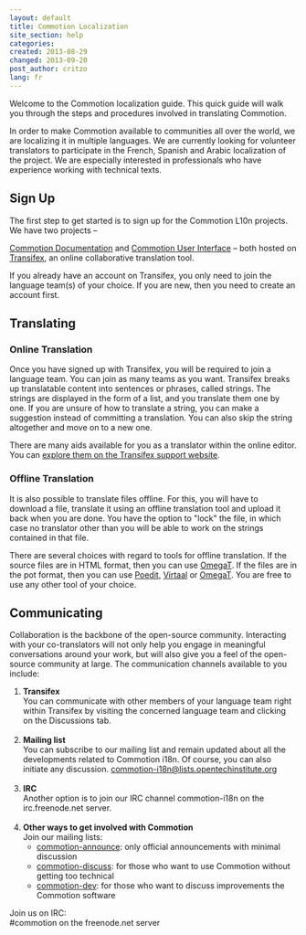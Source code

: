 ```yaml
---
layout: default
title: Commotion Localization
site_section: help
categories: 
created: 2013-08-29
changed: 2013-09-20
post_author: critzo
lang: fr
---
```

  <p>Welcome to the Commotion localization guide. This quick guide will walk you through the steps and procedures involved in translating Commotion.</p>

<p>In order to make Commotion available to communities all over the world, we are localizing it in multiple languages. We are currently looking for volunteer translators to participate in the French, Spanish and Arabic localization of the project. We are especially interested in professionals who have experience working with technical texts.</p>

<h2>Sign Up</h2>

<p>The first step to get started is to sign up for the Commotion L10n projects. We have two projects –</p>

<p><a href="https://www.transifex.com/projects/p/commotion-documentation/">Commotion Documentation</a> and <a href="https://www.transifex.com/projects/p/commotion-user-interface/">Commotion User Interface</a> – both hosted on <a href="http://www.transifex.com">Transifex</a>, an online collaborative translation tool.</p>

<p>If you already have an account on Transifex, you only need to join the language team(s) of your choice. If you are new, then you need to create an account first.</p>

<h2>Translating</h2>

<h3>Online Translation</h3>

<p>Once you have signed up with Transifex, you will be required to join a language team. You can join as many teams as you want. Transifex breaks up translatable content into sentences or phrases, called strings. The strings are displayed in the form of a list, and you translate them one by one. If you are unsure of how to translate a string, you can make a suggestion instead of committing a translation. You can also skip the string altogether and move on to a new one.</p>

<p>There are many aids available for you as a translator within the online editor. You can <a href="http://support.transifex.com/customer/portal/topics/414107-translators/articles">explore them on the Transifex support website</a>.</p>

<h3>Offline Translation</h3>

<p>It is also possible to translate files offline. For this, you will have to download a file, translate it using an offline translation tool and upload it back when you are done. You have the option to "lock" the file, in which case no translator other than you will be able to work on the strings contained in that file.</p>

<p>There are several choices with regard to tools for offline translation. If the source files are in HTML format, then you can use <a href="http://www.omegat.org/">OmegaT</a>. If the files are in the pot format, then you can use <a href="http://www.poedit.net/">Poedit</a>, <a href="http://virtaal.translatehouse.org/">Virtaal</a> or <a href="http://www.omegat.org/">OmegaT</a>. You are free to use any other tool of your choice.</p>

<h2>Communicating</h2>

<p>Collaboration is the backbone of the open-source community. Interacting with your co-translators will not only help you engage in meaningful conversations around your work, but will also give you a feel of the open-source community at large. The communication channels available to you include:</p>

<ol>
	<li><strong>Transifex</strong><br />
	You can communicate with other members of your language team right within Transifex by visiting the concerned language team and clicking on the Discussions tab.<br />
	&nbsp;</li>
	<li><strong>Mailing list</strong><br />
	You can subscribe to our mailing list and remain updated about all the developments related to Commotion i18n. Of course, you can also initiate any discussion. <a href="https://lists.chambana.net/mailman/listinfo/commotion-i18n">commotion-i18n@lists.opentechinstitute.org</a><br />
	&nbsp;</li>
	<li><strong>IRC</strong><br />
	Another option is to join our IRC channel commotion-i18n on the irc.freenode.net server.<br />
	&nbsp;</li>
	<li><strong>Other ways to get involved with Commotion</strong><br />
	Join our mailing lists:
	<ul>
		<li><a href="http://lists.chambana.net/mailman/listinfo/commotion-announce">commotion-announce</a>: only official announcements with minimal discussion</li>
		<li><a href="http://lists.chambana.net/mailman/listinfo/commotion-discuss">commotion-discuss</a>: for those who want to use Commotion without getting too technical</li>
		<li><a href="http://lists.chambana.net/mailman/listinfo/commotion-dev">commotion-dev</a>: for those who want to discuss improvements the Commotion software</li>
	</ul>
	</li>
</ol>

<p class="rteindent1">Join us on IRC:<br />
#commotion on the freenode.net server</p>

<p>&nbsp;</p>

<p>&nbsp;</p>

<p>&nbsp;</p>
 
